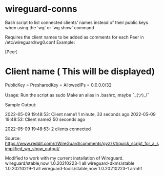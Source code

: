 # wireguard-conns
Bash script to list connected clients' names instead of their public keys when using the 'wg' or 'wg show' command

Requires the client names to be added as comments for each Peer in /etc/wireguard/wg0.conf
Example:

[Peer]
# Client name ( This will be displayed)
PublicKey = <Client public key>
PresharedKey = <Preshared key>
AllowedIPs = 0.0.0.0/32

Usage:
Run the script as sudo
Make an alias in .bashrc, maybe ¯\_(ツ)_/¯

Sample Output:
  
2022-05-09 19:48:53:	Client name1 	 1 minute, 33 seconds ago
2022-05-09 19:48:53:	Client name2	 50 seconds ago
  
2022-05-09 19:48:53:	2 clients connected



Source:
https://www.reddit.com/r/WireGuard/comments/gyzzk1/quick_script_for_a_simplified_wg_show_output/

Modified to work with my current installation of Wireguard.
  wireguard/stable,now 1.0.20210223-1 all 
  wireguard-dkms/stable 1.0.20210219-1 all
  wireguard-tools/stable,now 1.0.20210223-1 armhf
